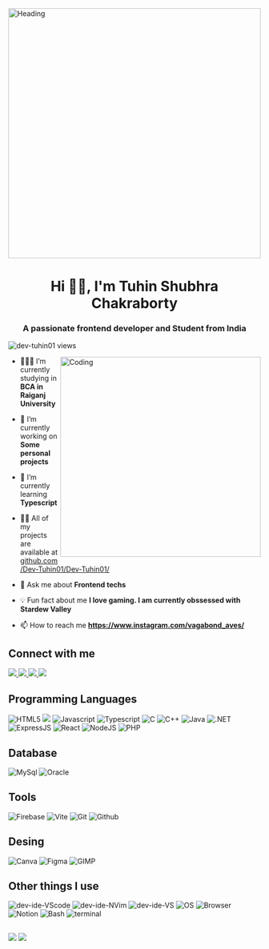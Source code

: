 <img align="center" alt="Heading" src="https://i.redd.it/xe8g0hr20zh11.jpg" height="500" width="100%"/>
<h1 align="center"> Hi 👋🏼, I'm  Tuhin Shubhra Chakraborty</h1>
<h3 align="center"> A passionate frontend developer and Student from  India</h3>

<img src="https://komarev.com/ghpvc/?username=dev-tuhin01&label=Profile%20views&color=0e75b6&style=flat" alt="dev-tuhin01 views" />

<a href="https://youtu.be/dQw4w9WgXcQ"><img align="right" alt="Coding" width="400" src="https://media.tenor.com/images/7db4eaa3e47272c8e58ee018fc390b7d/tenor.gif"></a>

<div id ="about">

- 👨🏼‍🎓 I’m currently studying in **BCA in Raiganj University**

- 🔭 I’m currently working on **Some personal projects**

- 🌱 I’m currently learning **Typescript**

- 👨‍💻 All of my projects are available at [github.com/Dev-Tuhin01/Dev-Tuhin01/](github.com/Dev-Tuhin01/Dev-Tuhin01/)

- 💬 Ask me about **Frontend techs**

- 💡 Fun fact about me **I love gaming. I am currently obssessed with Stardew Valley**

- 📫 How to reach me **https://www.instagram.com/vagabond_aves/**
</div>

<div id="socials">
<h2>Connect with me</h2>
    <a href= "https://www.instagram.com/vagabond_aves/"> <img src = "https://img.shields.io/badge/Instagram-E4405F?style=for-the-badge&logo=instagram&logoColor=white"> </a>
    <a href= "https://www.linkedin.com/in/tuhin-shubhra-chakraborty-268b0a1b9/"> <img src = "https://img.shields.io/badge/LinkedIn-0077B5?style=for-the-badge&logo=linkedin&logoColor=white"> </a>
    <a href= "https://twitter.com/I_AM_TUHIN2002"> <img src = "https://img.shields.io/badge/Twitter-1DA1F2?style=for-the-badge&logo=twitter&logoColor=white"> </a>
    <a href= "https://discord.gg/https://discord.gg/yrPmjAUKhu"> <img src = "https://img.shields.io/badge/Discord-7289DA?style=for-the-badge&logo=discord&logoColor=white"> </a>

</div>

<div id="programming languages">
    <h2>Programming Languages</h2>
    <img src="https://img.shields.io/badge/HTML5-E34F26?style=for-the-badge&logo=html5&logoColor=white" alt="HTML5">
    <img src="https://img.shields.io/badge/CSS3-1572B6?style=for-the-badge&logo=css3&logoColor=white" alr="CSS3">
    <img src="https://img.shields.io/badge/JavaScript-323330?style=for-the-badge&logo=javascript&logoColor=F7DF1E" alt="Javascript">
    <img src="https://img.shields.io/badge/TypeScript-007ACC?style=for-the-badge&logo=typescript&logoColor=white" alt="Typescript">
    <img src="https://img.shields.io/badge/C-00599C?style=for-the-badge&logo=c&logoColor=white" alt="C">
    <img src="https://img.shields.io/badge/C%2B%2B-00599C?style=for-the-badge&logo=c%2B%2B&logoColor=white" alt = "C++">
    <img src="https://img.shields.io/badge/Java-ED8B00?style=for-the-badge&logo=openjdk&logoColor=white" alt = "Java">
    <img src="https://img.shields.io/badge/.NET-5C2D91?style=for-the-badge&logo=.net&logoColor=white" alt = ".NET">
    <img src="https://img.shields.io/badge/Express.js-000000?style=for-the-badge&logo=express&logoColor=white" alt = "ExpressJS">
    <img src="https://img.shields.io/badge/React-20232A?style=for-the-badge&logo=react&logoColor=61DAFB" alt = "React">
    <img src="https://img.shields.io/badge/Node.js-43853D?style=for-the-badge&logo=node.js&logoColor=white" alt="NodeJS">
    <img src="https://img.shields.io/badge/PHP-777BB4?style=for-the-badge&logo=php&logoColor=white" alt="PHP">
    
</div>

<div id="database">
    <h2>Database</h2>
    <img src ="https://img.shields.io/badge/MySQL-005C84?style=for-the-badge&logo=mysql&logoColor=white" alt="MySql">
    <img src ="https://img.shields.io/badge/Oracle-F80000?style=for-the-badge&logo=Oracle&logoColor=white" alt="Oracle">
</div>

<div id="tools">
    <h2>Tools</h2>
    <img src="https://img.shields.io/badge/Firebase-ff8500?style=for-the-badge&logo=firebase&logoColor=white" alt="Firebase">
    <img src="https://img.shields.io/badge/Vite-8c72f5?style=for-the-badge&logo=vite&logoColor=white" alt="Vite">
    <img src="https://img.shields.io/badge/GIT-E44C30?style=for-the-badge&logo=git&logoColor=white" alt="Git">
    <img src="https://img.shields.io/badge/Github-000000?style=for-the-badge&logo=github&logoColor=white" alt="Github">
</div>

<div id="Desing">
    <h2>Desing</h2>
    <img src = "https://img.shields.io/badge/Canva-%2300C4CC.svg?&style=for-the-badge&logo=Canva&logoColor=white" alt="Canva" />
    <img src = "https://img.shields.io/badge/Figma-F24E1E?style=for-the-badge&logo=figma&logoColor=white" alt="Figma" />
    <img src = "https://img.shields.io/badge/gimp-5C5543?style=for-the-badge&logo=gimp&logoColor=white" alt="GIMP" />
</div>

<div id="others">
    <h2>Other things I use</h2>
    <img src="https://img.shields.io/badge/Visual_Studio_Code-0078D4?style=for-the-badge&logo=visual%20studio%20code&logoColor=white" alt="dev-ide-VScode"/> 
    <img src="https://img.shields.io/badge/NeoVim-%2357A143.svg?&style=for-the-badge&logo=neovim&logoColor=white" alt="dev-ide-NVim"/> 
    <img src="https://img.shields.io/badge/Visual_Studio-5C2D91?style=for-the-badge&logo=visual%20studio&logoColor=white" alt="dev-ide-VS"/> 
    <img src="https://img.shields.io/badge/Windows-0078D6?style=for-the-badge&logo=windows&logoColor=white" alt="OS"/> 
    <img src="https://img.shields.io/badge/Brave-FF1B2D?style=for-the-badge&logo=Brave&logoColor=white" alt="Browser"/> 
    <img src = "https://img.shields.io/badge/Notion-000000?style=for-the-badge&logo=notion&logoColor=white" alt="Notion" />
    <img src="https://img.shields.io/badge/GNU%20Bash-4EAA25?style=for-the-badge&logo=GNU%20Bash&logoColor=white" alt="Bash"/> 
    <img src="https://img.shields.io/badge/windows%20terminal-4D4D4D?style=for-the-badge&logo=windows%20terminal&logoColor=white" alt="terminal"/> 
</div>
<div id="footer">
    <h2></h2>
    <img src="https://github-readme-stats.vercel.app/api?username=Dev-Tuhin01&theme=tokyonight">
    <img src="https://github-readme-stats.vercel.app/api/top-langs/?username=Dev-Tuhin01&theme=tokyonight">

</div>
